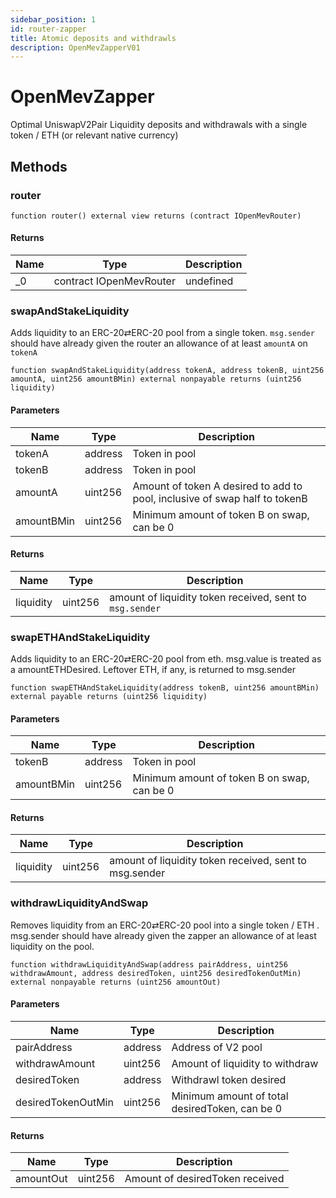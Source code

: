 ```yaml
---
sidebar_position: 1
id: router-zapper
title: Atomic deposits and withdrawls
description: OpenMevZapperV01
---
```


# OpenMevZapper

Optimal UniswapV2Pair Liquidity deposits and withdrawals with a single token / ETH (or relevant native currency)

## Methods

### router

```solidity
function router() external view returns (contract IOpenMevRouter)
```

#### Returns

| Name | Type                    | Description |
| ---- | ----------------------- | ----------- |
| \_0  | contract IOpenMevRouter | undefined   |

### swapAndStakeLiquidity

Adds liquidity to an ERC-20⇄ERC-20 pool from a single token. `msg.sender` should have already given the router an allowance of at least `amountA` on `tokenA`

```solidity
function swapAndStakeLiquidity(address tokenA, address tokenB, uint256 amountA, uint256 amountBMin) external nonpayable returns (uint256 liquidity)
```

#### Parameters

| Name       | Type    | Description                                                                |
| ---------- | ------- | -------------------------------------------------------------------------- |
| tokenA     | address | Token in pool                                                              |
| tokenB     | address | Token in pool                                                              |
| amountA    | uint256 | Amount of token A desired to add to pool, inclusive of swap half to tokenB |
| amountBMin | uint256 | Minimum amount of token B on swap, can be 0                                |

#### Returns

| Name      | Type    | Description                                              |
| --------- | ------- | -------------------------------------------------------- |
| liquidity | uint256 | amount of liquidity token received, sent to `msg.sender` |

### swapETHAndStakeLiquidity

Adds liquidity to an ERC-20⇄ERC-20 pool from eth. msg.value is treated as a amountETHDesired. Leftover ETH, if any, is returned to msg.sender

```solidity title="Solidity"
function swapETHAndStakeLiquidity(address tokenB, uint256 amountBMin) external payable returns (uint256 liquidity)
```

#### Parameters

| Name       | Type    | Description                                 |
| ---------- | ------- | ------------------------------------------- |
| tokenB     | address | Token in pool                               |
| amountBMin | uint256 | Minimum amount of token B on swap, can be 0 |

#### Returns

| Name      | Type    | Description                                            |
| --------- | ------- | ------------------------------------------------------ |
| liquidity | uint256 | amount of liquidity token received, sent to msg.sender |

### withdrawLiquidityAndSwap

Removes liquidity from an ERC-20⇄ERC-20 pool into a single token / ETH . msg.sender should have already given the zapper an allowance of at least liquidity on the pool.

```solidity title="Solidity"
function withdrawLiquidityAndSwap(address pairAddress, uint256 withdrawAmount, address desiredToken, uint256 desiredTokenOutMin) external nonpayable returns (uint256 amountOut)
```

#### Parameters

| Name               | Type    | Description                                    |
| ------------------ | ------- | ---------------------------------------------- |
| pairAddress        | address | Address of V2 pool                             |
| withdrawAmount     | uint256 | Amount of liquidity to withdraw                |
| desiredToken       | address | Withdrawl token desired                        |
| desiredTokenOutMin | uint256 | Minimum amount of total desiredToken, can be 0 |

#### Returns

| Name      | Type    | Description                     |
| --------- | ------- | ------------------------------- |
| amountOut | uint256 | Amount of desiredToken received |
